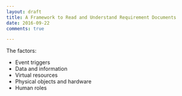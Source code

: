 ```yaml
---
layout: draft
title: A Framework to Read and Understand Requirement Documents
date: 2016-09-22
comments: true

---
```


The factors:

* Event triggers
* Data and information
* Virtual resources
* Physical objects and hardware
* Human roles
